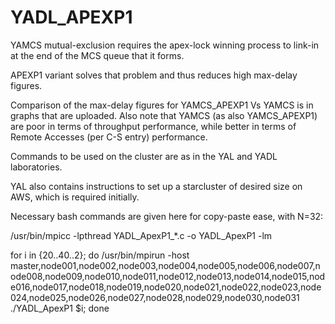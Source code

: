 # YADL_APEXP1
YAMCS mutual-exclusion requires the apex-lock winning process to link-in at the end of the MCS queue that it forms.

APEXP1 variant solves that problem and thus reduces high max-delay figures.

Comparison of the max-delay figures for YAMCS_APEXP1 Vs YAMCS is in graphs that are uploaded. Also note that YAMCS (as also YAMCS_APEXP1) are poor in terms of throughput performance, while better in terms of Remote Accesses (per C-S entry) performance.

Commands to be used on the cluster are as in the YAL and YADL laboratories.

YAL also contains instructions to set up a starcluster of desired size on AWS, which is required initially.

Necessary bash commands are given here for copy-paste ease, with N=32:

/usr/bin/mpicc -lpthread YADL_ApexP1_*.c -o YADL_ApexP1 -lm

for i in {20..40..2}; do /usr/bin/mpirun -host master,node001,node002,node003,node004,node005,node006,node007,node008,node009,node010,node011,node012,node013,node014,node015,node016,node017,node018,node019,node020,node021,node022,node023,node024,node025,node026,node027,node028,node029,node030,node031 ./YADL_ApexP1 $i; done
